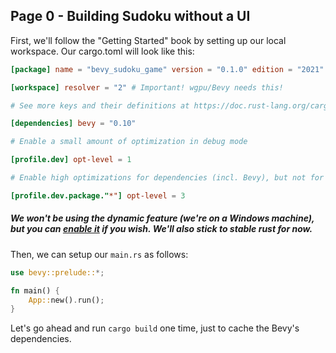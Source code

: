 ## Page 0 - Building Sudoku without a UI

First, we'll follow the "Getting Started" book by setting up our local
workspace. Our cargo.toml will look like this:

```toml
[package] name = "bevy_sudoku_game" version = "0.1.0" edition = "2021"

[workspace] resolver = "2" # Important! wgpu/Bevy needs this!

# See more keys and their definitions at https://doc.rust-lang.org/cargo/reference/manifest.html

[dependencies] bevy = "0.10"

# Enable a small amount of optimization in debug mode

[profile.dev] opt-level = 1

# Enable high optimizations for dependencies (incl. Bevy), but not for our code:

[profile.dev.package."*"] opt-level = 3
```

##### We won't be using the dynamic feature (we're on a Windows machine), but you can [enable it](https://bevyengine.org/learn/book/getting-started/setup/#enable-fast-compiles-optional) if you wish. We'll also stick to stable rust for now.

Then, we can setup our `main.rs` as follows:

```rust
use bevy::prelude::*;

fn main() {
    App::new().run();
}
```

Let's go ahead and run `cargo build` one time, just to cache the Bevy's
dependencies.
